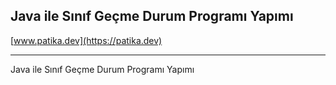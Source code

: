 ## Java ile Sınıf Geçme Durum Programı Yapımı	

[www.patika.dev](https://patika.dev)

---------------------------------------

Java ile Sınıf Geçme Durum Programı Yapımı

